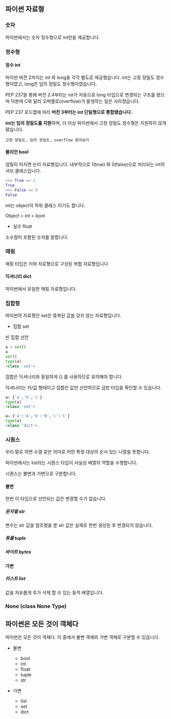 ## 파이썬 자료형

### 숫자

파이썬에서는 숫자 정수형으로 int만을 제공합니다.

### 정수형

#### 정수 int

파이썬 버전 2까지는 int 와 long을 각각 별도로 제공했습니다. int는 고정 정밀도 정수형이였고, long은 임의 정밀도 정수형이였습니다.

PEP 237을 통해 버전 2.4부터는 int가 자동으로 long 타입으로 변경되는 구조를 됐으며 덕분에 C와 달리 오버플로(overflow)가 발생하는 일은 사라졌습니다.

PEP 237 로드맵에 따라 **버전 3부터는 int 단일형으로 통합됐습니다.**

**int는 임의 정밀도를 지원**하며, 더 이상 파이썬에서 고정 정밀도 정수형은 지원하지 않게 됐습니다.

```
고정 정밀도, 임의 정밀도, overflow 찾아보기
```

#### 불리언 bool

엄밀히 따지면 논리 자료형입니다. 내부적으로 1(true) 와 0(false)으로 처리되는 int의 서브 클래스입니다.

```python
>>> True == 1
True
>>> False == 0
False
```

int는 object의 하위 클래스 이기도 합니다.

Object > int > bool

- 실수 float

소수점이 포함된 숫자를 말합니다.

### 매핑

매핑 타입은 키와 자료형으로 구성된 복합 자료형입니다

#### 딕셔너리 dict

파이썬에서 유일한 매핑 자료형입니다.

### 집합형

파이썬의 자료형인 set은 중복된 값을 갖지 않는 자료형입니다.

- 집합 set

빈 집합 선언

```py
a = set()
a
set()
type(a)
<class 'set'>
```

집합은 딕셔너리와 동일하게 {} 를 사용하므로 유의해야 합니다.

딕셔너리는 키/값 형태이고 집합은 값만 선언하므로 금방 타입을 확인할 수 있습니다.

```py
a= {'a','b','c'}
type(a)
<class 'set'>

a= {'a':'A','b':'B','c':'C'}
type(a)
<class 'dict'>
```

### 시퀀스

우리 말로 하면 수열 같은 의미로 어떤 특정 대상의 순서 있는 나열을 뜻합니다.

파이썬에서는 list라는 시퀀스 타입이 사실상 배열의 역할을 수행합니다.

시퀀스는 불변과 가변으로 구분합니다.

#### 불변

한번 이 타입으로 선언되는 값은 변경할 수가 없습니다.

##### 문자열 str

변수는 str 값을 참조했을 뿐 str 값은 실제로 한번 생성된 후 변경되지 않습니다.

##### 튜플 tuple

##### 바이트 bytes

#### 가변

##### 리스트 list

값을 자유롭게 추가 삭제 할 수 있는 동적 배열입니다.

### None (class None Type)

## 파이썬은 모든 것이 객체다

파이썬은 모든 것이 객체다. 이 중에서 불변 객체와 가변 객체로 구분할 수 있습니다.

- 불변

  - bool
  - int
  - float
  - tuple
  - str

- 가변
  - list
  - set
  - dict
